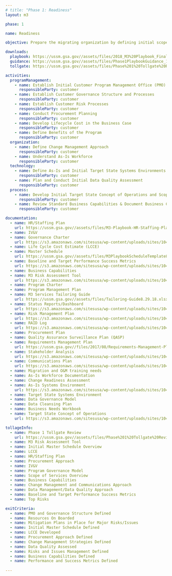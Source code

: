 ```yaml
---
# title: "Phase 1: Readiness"
layout: m3

phase: 1

name: Readiness

objective: Prepare the migrating organization by defining initial scope of services and customer governance for the modernization effort.

downloads:
  playbook: https://ussm.gsa.gov//assets/files/2018_M3%20Playbook_Final_Phase%201.pdf
  guidance: https://ussm.gsa.gov//assets/files/Phase1PlaybookGuidance_10.05.18FINAL.pdf
  tollgate: https://ussm.gsa.gov//assets/files/Phase%201%20Tollgate%20Review8.30.18%20(1).pptx

activities:
  programManagement:
    - name: Establish Initial Customer Program Management Office (PMO) Processes
      responsibleParty: customer
    - name: Establish Customer Governance Structure and Processes
      responsibleParty: customer
    - name: Establish Customer Risk Processes
      responsibleParty: customer
    - name: Conduct Procurement Planning
      responsibleParty: customer
    - name: Develop Lifecycle Cost in the Business Case
      responsibleParty: customer
    - name: Define Benefits of the Program
      responsibleParty: customer
  organization:
    - name: Define Change Management Approach
      responsibleParty: customer
    - name: Understand As-Is Workforce
      responsibleParty: customer
  technology:
    - name: Define As-Is and Initial Target State Systems Environments
      responsibleParty: customer
    - name: Plan and Conduct Initial Data Quality Assessment
      responsibleParty: customer
  process:
    - name: Develop Initial Target State Concept of Operations and Scope of Services
      responsibleParty: customer
    - name: Review Standard Business Capabilities & Document Business Capabilities
      responsibleParty: customer

documentation:
  - name: HR/Staffing Plan
    url: https://ussm.gsa.gov//assets/files/M3-Playbook-HR-Staffing-Plan-Template.docx
  - name: IV&V
  - name: Governance Charter
    url: https://s3.amazonaws.com/sitesusa/wp-content/uploads/sites/1041/2016/07/M3-Playbook-Governance-Charter-Template.docx
  - name: Life Cycle Cost Estimate (LCCE)
  - name: Master Schedule
    url: https://ussm.gsa.gov//assets/files/M3PlaybookScheduleTemplate8.29.18.xlsx
  - name: Baseline and Target Performance Success Metrics
    url: https://s3.amazonaws.com/sitesusa/wp-content/uploads/sites/1041/2017/08/Baseline-and-Target-Performance-Success-Metrics2.pptx
  - name: Business Capabilities
  - name: M3 Risk Assessment Tool
    url: https://s3.amazonaws.com/sitesusa/wp-content/uploads/sites/1041/2017/09/Risk-Assessment-Tool.xlsm
  - name: Program Charter
  - name: Program Management Plan
  - name: M3 Services Tailoring Guide
    url: https://ussm.gsa.gov//assets/files/Tailoring-Guide8.29.18.xlsx
  - name: Status Reports/Dashboard
    url: https://s3.amazonaws.com/sitesusa/wp-content/uploads/sites/1041/2016/07/M3-Playbook-Status-Report-Dashboard-Template.pptx
  - name: Risk Management Plan
    url: https://s3.amazonaws.com/sitesusa/wp-content/uploads/sites/1041/2017/08/Risk-Management-Plan-Template.docx
  - name: RAID Log
    url: https://s3.amazonaws.com/sitesusa/wp-content/uploads/sites/1041/2016/07/M3-Playbook-RAID-Log-Template.xlsx
  - name: Procurement Plan
  - name: Quality Assurance Surveillance Plan (QASP)
  - name: Requirements Management Plan
    url: https://ussm.gsa.gov//files/2017/08/Requirements-Management-Plan.docx
  - name: Stakeholder Analysis
    url: https://s3.amazonaws.com/sitesusa/wp-content/uploads/sites/1041/2016/07/M3-Playbook-Stakeholder-Analysis-Template.xlsx
  - name: Communications Plan
    url: https://s3.amazonaws.com/sitesusa/wp-content/uploads/sites/1041/2016/07/M3-Playbook-Communications-Plan-Template.xlsx
  - name: Migration and O&M training needs
  - name: As-Is Workforce Documentation
  - name: Change Readiness Assessment
  - name: As-Is Systems Environment
    url: https://s3.amazonaws.com/sitesusa/wp-content/uploads/sites/1041/2016/07/M3-Playbook-As-Is-System-Inventory-Template.xlsx
  - name: Target State Systems Environment
  - name: Data Governance Model
  - name: Data Cleansing Plan
  - name: Business Needs Workbook
  - name: Target State Concept of Operations
    url: https://s3.amazonaws.com/sitesusa/wp-content/uploads/sites/1041/2016/07/M3PlaybookTargetStateCONOPSTemplate.docx

tollageInfo:
  - name: Phase 1 Tollgate Review
    url: https://ussm.gsa.gov//assets/files/Phase%201%20Tollgate%20Review8.30.18%20(1).pptx
  - name: M3 Risk Assessment Tool
  - name: Initial Master Schedule Overview
  - name: LCCE
  - name: HR/Staffing Plan
  - name: Procurement Approach
  - name: IV&V
  - name: Program Governance Model
  - name: Scope of Services Overview
  - name: Business Capabilities
  - name: Change Management and Communications Approach
  - name: Data Management/Data Quality Approach
  - name: Baseline and Target Performance Success Metrics
  - name: Top Risks

exitCriteria:
  - name: PMO and Governance Structure Defined
  - name: Resources On Boarded
  - name: Mitigation Plans in Place for Major Risks/Issues
  - name: Initial Master Schedule Defined
  - name: LCCE Developed
  - name: Procurement Approach Defined
  - name: Change Management Strategies Defined
  - name: Data Quality Assessed
  - name: Risks and Issues Management Defined
  - name: Business Capabilities Defined
  - name: Performance and Success Metrics Defined
  
---
```


